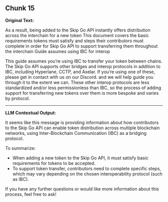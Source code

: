 ## Chunk 15

**Original Text:**

As a result, being added to the Skip Go API instantly offers distribution across the interchain for a new token
This document covers the basic requirements tokens must satisfy and steps their contributors must complete in order for Skip Go API to support transferring them throughout the interchain
Guide assumes using IBC for interop

This guide assumes you’re using IBC to transfer your token between chains. The Skip Go API supports other bridges and interop protocols in addition to IBC, including Hyperlane, CCTP, and Axelar. If you’re using one of these, please get in contact with us on our Discord. and we will help guide you through it to the extent we can. These other interop protocols are less standardized and/or less permissionless than IBC, so the process of adding support for transferring new tokens over them is more bespoke and varies by protocol.

---

**LLM Contextual Output:**

It seems like this message is providing information about how contributors to the Skip Go API can enable token distribution across multiple blockchain networks, using Inter-Blockchain Communication (IBC) as a bridging protocol.

To summarize:

* When adding a new token to the Skip Go API, it must satisfy basic requirements for tokens to be accepted.
* To support token transfer, contributors need to complete specific steps, which may vary depending on the chosen interoperability protocol (such as IBC).

If you have any further questions or would like more information about this process, feel free to ask!
